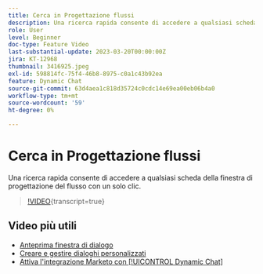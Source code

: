 ```yaml
---
title: Cerca in Progettazione flussi
description: Una ricerca rapida consente di accedere a qualsiasi scheda della finestra di progettazione del flusso con un solo clic.
role: User
level: Beginner
doc-type: Feature Video
last-substantial-update: 2023-03-20T00:00:00Z
jira: KT-12968
thumbnail: 3416925.jpeg
exl-id: 598814fc-75f4-46b8-8975-c0a1c43b92ea
feature: Dynamic Chat
source-git-commit: 63d4aea1c818d35724c0cdc14e69ea00eb06b4a0
workflow-type: tm+mt
source-wordcount: '59'
ht-degree: 0%

---
```


# Cerca in Progettazione flussi

Una ricerca rapida consente di accedere a qualsiasi scheda della finestra di progettazione del flusso con un solo clic.

>[!VIDEO](https://video.tv.adobe.com/v/3437251/?quality=12&learn=on&captions=ita){transcript=true}

## Video più utili

* [Anteprima finestra di dialogo](dialogue-preview.md)
* [Creare e gestire dialoghi personalizzati](dialogue-management.md)
* [Attiva l&#39;integrazione Marketo con [!UICONTROL Dynamic Chat]](marketo-integration.md)
